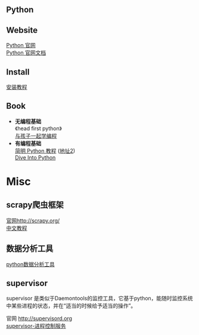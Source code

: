 Python
-----------

## Website
[Python 官网](https://www.python.org/)  
[Python 官网文档](https://www.python.org/doc/)

## Install
[安装教程](https://github.com/jaiminpan/MYWIKI/blob/master/python/install.md)

## Book
* **无编程基础**  
《head first python》  
[与孩子一起学编程](http://book.douban.com/subject/5338024/)
* **有编程基础**  
[简明 Python 教程](http://woodpecker.org.cn/abyteofpython_cn/chinese/index.html) ([地址2](http://itlab.idcquan.com/linux/manual/Python_chinese/))  
[Dive Into Python](http://woodpecker.org.cn/diveintopython/)

# Misc

## scrapy爬虫框架
[官网http://scrapy.org/](http://scrapy.org/)  
[中文教程](http://scrapy-chs.readthedocs.org/zh_CN/0.24/intro/tutorial.html)  

## 数据分析工具
[python数据分析工具](https://github.com/jaiminpan/MYWIKI/edit/master/python/data_science.md)

## supervisor
supervisor 是类似于Daemontools的监控工具，它基于python，能随时监控系统中某些进程的状态，并在“适当的时候给予适当的操作”。

官网 http://supervisord.org  
[supervisor-进程控制服务](http://www.litrin.net/2012/08/02/supervisor-%E8%BF%9B%E7%A8%8B%E6%8E%A7%E5%88%B6%E6%9C%8D%E5%8A%A1/)  
